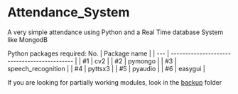 # Attendance_System
A very simple attendance using Python and a Real Time database System like MongodB


Python packages required:
 No. | Package name                                |
| --- | -------------------------------------------- |
| #1  | cv2 |
| #2  | pymongo |
| #3  | speech_recognition          |
| #4  | pyttsx3        |
| #5  | pyaudio        |
| #6  | easygui         |

If you are looking for partially working modules, look in the [backup](./backup/) folder

